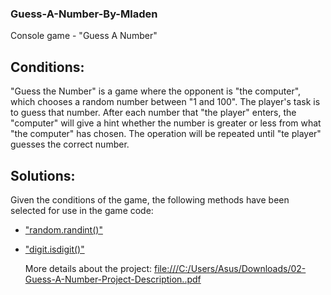 ### Guess-A-Number-By-Mladen
Console game - "Guess A Number" 


## Conditions:

"Guess the Number" is a game where the opponent is "the computer", which chooses a random number between "1 and 100". 
The player's task is to guess that number. 
After each number that "the player" enters, the "computer" will give a hint whether the number is greater or less from what "the computer" has chosen.
The operation will be repeated until "te player" guesses the correct number.

## Solutions:

Given the conditions of the game, the following methods have been selected for use in the game code:

* ["random.randint()"](https://www.w3schools.com/python/ref_random_randint.asp)

* ["digit.isdigit()"](https://www.w3schools.com/python/ref_string_isdigit.asp)

  More details about the project:
  [file:///C:/Users/Asus/Downloads/02-Guess-A-Number-Project-Description..pdf](https://softuni.bg/trainings/resources/pdf/98436/guess-a-number-additional-project-programming-fundamentals-with-python-may-2024/4501)
  
